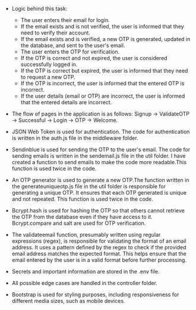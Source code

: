 * Logic behind this task:
  - The user enters their email for login.
  - If the email exists and is not verified, the user is informed that they need to verify their account.
  - If the email exists and is verified, a new OTP is generated, updated in the database, and sent to the user's email.
  - The user enters the OTP for verification.
  - If the OTP is correct and not expired, the user is considered successfully logged in.
  - If the OTP is correct but expired, the user is informed that they need to request a new OTP.
  - If the OTP is incorrect, the user is informed that the entered OTP is incorrect.
  - If the user details (email or OTP) are incorrect, the user is informed that the entered details are incorrect.

* The flow of pages in the application is as follows: Signup -> ValidateOTP -> Successful -> Login -> OTP -> Welcome.

* JSON Web Token is used for authentication. The code for authentication is written in the auth.js file in the middleware folder.

* Sendinblue is used for sending the OTP to the user's email. The code for sending emails is written in the sendemail.js file in the util folder. I have created a function to send emails to make the code more readable.This function is used twice in the code.

* An OTP generator is used to generate a new OTP.The function written in the generateuniqueotp.js file in the util folder is responsible for generating a unique OTP. It ensures that each OTP generated is unique and not repeated. This function is used twice in the code.

* Bcrypt.hash is used for hashing the OTP so that others cannot retrieve the OTP from the database even if they have access to it. Bcrypt.compare and salt are used for OTP verification.

* The validateemail function, presumably written using regular expressions (regex), is responsible for validating the format of an email address. It uses a pattern defined by the regex to check if the provided email address matches the expected format. This helps ensure that the email entered by the user is in a valid format before further processing.

* Secrets and important information are stored in the .env file.

* All possible edge cases are handled in the controller folder.

* Bootstrap is used for styling purposes, including responsiveness for different media sizes, such as mobile devices.